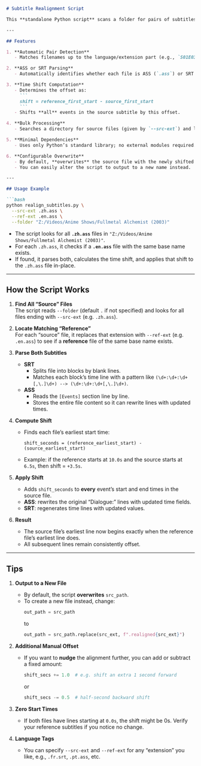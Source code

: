 ```markdown
# Subtitle Realignment Script

This **standalone Python script** scans a folder for pairs of subtitles – one designated as the **source** (which needs shifting) and one designated as the **reference** (correctly aligned). It then **shifts** all timestamps in the source subtitle so that its earliest line begins at the same time as the earliest line in the reference subtitle. This works **in bulk**, handling all matching pairs in a given directory.

---

## Features

1. **Automatic Pair Detection**  
   - Matches filenames up to the language/extension part (e.g., `S01E03.zh.ass` vs `S01E03.en.ass`).

2. **ASS or SRT Parsing**  
   - Automatically identifies whether each file is ASS (`.ass`) or SRT (`.srt`) and parses accordingly.

3. **Time Shift Computation**  
   - Determines the offset as:  
     ```
     shift = reference_first_start - source_first_start
     ```
   - Shifts **all** events in the source subtitle by this offset.

4. **Bulk Processing**  
   - Searches a directory for source files (given by `--src-ext`) and locates corresponding reference files (given by `--ref-ext`).

5. **Minimal Dependencies**  
   - Uses only Python’s standard library; no external modules required.

6. **Configurable Overwrite**  
   - By default, **overwrites** the source file with the newly shifted times.  
   - You can easily alter the script to output to a new name instead.

---

## Usage Example

```bash
python realign_subtitles.py \
  --src-ext .zh.ass \
  --ref-ext .en.ass \
  --folder "Z:/Videos/Anime Shows/Fullmetal Alchemist (2003)"
```

- The script looks for all **`.zh.ass`** files in `"Z:/Videos/Anime Shows/Fullmetal Alchemist (2003)"`.
- For each `.zh.ass`, it checks if a **`.en.ass`** file with the same base name exists.
- If found, it parses both, calculates the time shift, and applies that shift to the `.zh.ass` file in-place.

---

## How the Script Works

1. **Find All “Source” Files**  
   The script reads `--folder` (default `.` if not specified) and looks for all files ending with `--src-ext` (e.g. `.zh.ass`).

2. **Locate Matching “Reference”**  
   For each “source” file, it replaces that extension with `--ref-ext` (e.g. `.en.ass`) to see if a **reference** file of the same base name exists.

3. **Parse Both Subtitles**  
   - **SRT**  
     - Splits file into blocks by blank lines.  
     - Matches each block’s time line with a pattern like `(\d+:\d+:\d+[,\.]\d+) --> (\d+:\d+:\d+[,\.]\d+)`.
   - **ASS**  
     - Reads the `[Events]` section line by line.  
     - Stores the entire file content so it can rewrite lines with updated times.

4. **Compute Shift**  
   - Finds each file’s earliest start time:  
     ```
     shift_seconds = (reference_earliest_start) - (source_earliest_start)
     ```
   - Example: if the reference starts at `10.0s` and the source starts at `6.5s`, then shift = `+3.5s`.

5. **Apply Shift**  
   - Adds `shift_seconds` to **every** event’s start and end times in the source file.  
   - **ASS**: rewrites the original “Dialogue:” lines with updated time fields.  
   - **SRT**: regenerates time lines with updated values.

6. **Result**  
   - The source file’s earliest line now begins exactly when the reference file’s earliest line does.  
   - All subsequent lines remain consistently offset.

---

## Tips

1. **Output to a New File**  
   - By default, the script **overwrites** `src_path`.  
   - To create a new file instead, change:
     ```python
     out_path = src_path
     ```
     to
     ```python
     out_path = src_path.replace(src_ext, f".realigned{src_ext}")
     ```

2. **Additional Manual Offset**  
   - If you want to **nudge** the alignment further, you can add or subtract a fixed amount:
     ```python
     shift_secs += 1.0  # e.g. shift an extra 1 second forward
     ```
     or  
     ```python
     shift_secs -= 0.5  # half-second backward shift
     ```

3. **Zero Start Times**  
   - If both files have lines starting at `0.0s`, the shift might be 0s. Verify your reference subtitles if you notice no change.

4. **Language Tags**  
   - You can specify `--src-ext` and `--ref-ext` for any “extension” you like, e.g., `.fr.srt`, `.pt.ass`, etc.
